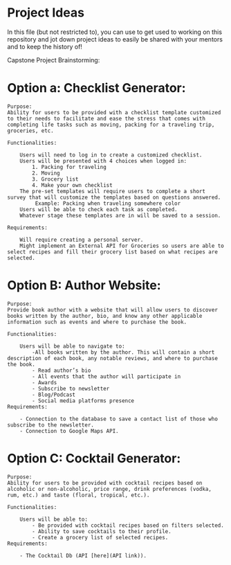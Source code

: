 # Project Ideas

In this file (but not restricted to), you can use to get used to working on this repository and jot down project ideas to easily be shared with your mentors and to keep the history of!



Capstone Project Brainstorming:

   # Option a: Checklist Generator:
    
    Purpose:
    Ability for users to be provided with a checklist template customized to their needs to facilitate and ease the stress that comes with completing life tasks such as moving, packing for a traveling trip, groceries, etc.

    Functionalities:

        Users will need to log in to create a customized checklist.
        Users will be presented with 4 choices when logged in:
            1. Packing for traveling
            2. Moving
            3. Grocery list
            4. Make your own checklist
        The pre-set templates will require users to complete a short survey that will customize the templates based on questions answered.
             Example: Packing when traveling somewhere color
        Users will be able to check each task as completed.
        Whatever stage these templates are in will be saved to a session.
        
    Requirements:

        Will require creating a personal server.
        Might implement an External API for Groceries so users are able to select recipes and fill their grocery list based on what recipes are selected.
    
 # Option B: Author Website:
    Purpose:
    Provide book author with a website that will allow users to discover books written by the author, bio, and know any other applicable information such as events and where to purchase the book.

    Functionalities:

        Users will be able to navigate to:
            -All books written by the author. This will contain a short description of each book, any notable reviews, and where to purchase the book.
            - Read author’s bio
            - All events that the author will participate in
            - Awards
            - Subscribe to newsletter
            - Blog/Podcast
            - Social media platforms presence
    Requirements:

        - Connection to the database to save a contact list of those who subscribe to the newsletter.
        - Connection to Google Maps API.
    
 # Option C: Cocktail Generator:
    Purpose:
    Ability for users to be provided with cocktail recipes based on alcoholic or non-alcoholic, price range, drink preferences (vodka, rum, etc.) and taste (floral, tropical, etc.).

    Functionalities:

        Users will be able to:
            - Be provided with cocktail recipes based on filters selected.
            - Ability to save cocktails to their profile.
            - Create a grocery list of selected recipes.
    Requirements:

        - The Cocktail Db (API [here](API link)).